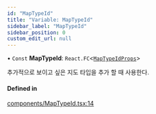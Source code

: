 ```yaml
---
id: "MapTypeId"
title: "Variable: MapTypeId"
sidebar_label: "MapTypeId"
sidebar_position: 0
custom_edit_url: null
---
```


• `Const` **MapTypeId**: `React.FC`<[`MapTypeIdProps`](../interfaces/MapTypeIdProps.md)\>

추가적으로 보이고 싶은 지도 타입을 추가 할 때 사용한다.

#### Defined in

[components/MapTypeId.tsx:14](https://github.com/JaeSeoKim/react-kakao-maps/blob/0abe091/src/components/MapTypeId.tsx#L14)
